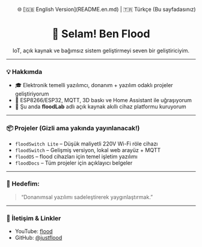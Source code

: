 <p align="right">
🌐 [🇬🇧 English Version](README.en.md) | 🇹🇷 Türkçe (Bu sayfadasınız)
</p>

<h1 align="center">👋 Selam! Ben Flood</h1>
<p align="center">IoT, açık kaynak ve bağımsız sistem geliştirmeyi seven bir geliştiriciyim.</p>

---

### 💡 Hakkımda
- 🎓 Elektronik temelli yazılımcı, donanım + yazılım odaklı projeler geliştiriyorum  
- 🔧 ESP8266/ESP32, MQTT, 3D baskı ve Home Assistant ile uğraşıyorum  
- 🚀 Şu anda **floodLab** adlı açık kaynak akıllı cihaz platformu kuruyorum

---

### 📦 Projeler (Gizli ama yakında yayınlanacak!)
- `floodSwitch Lite` – Düşük maliyetli 220V Wi-Fi röle cihazı  
- `floodSwitch` – Gelişmiş versiyon, lokal web arayüz + MQTT  
- `floodOS` – flood cihazları için temel işletim yazılımı  
- `floodDocs` – Tüm projeler için açıklayıcı belgeler

---

### 📌 Hedefim:
> “Donanımsal yazılımı sadeleştirerek yaygınlaştırmak.”

---

### 📲 İletişim & Linkler
- YouTube: [flood](https://www.youtube.com/@furkansel)  
- GitHub: [@justflood](https://github.com/justflood)

